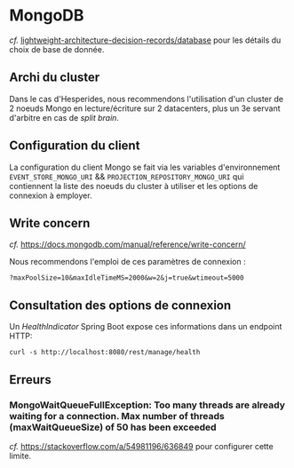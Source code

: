 # MongoDB

_cf._ [lightweight-architecture-decision-records/database](../lightweight-architecture-decision-records/database.md) pour les détails du choix de base de donnée.

## Archi du cluster

Dans le cas d'Hesperides, nous recommendons l'utilisation d'un cluster de 2 noeuds Mongo en lecture/écriture sur 2 datacenters, plus un 3e servant d'arbitre en cas de _split brain_.

## Configuration du client

La configuration du client Mongo se fait via les variables d'environnement `EVENT_STORE_MONGO_URI` && `PROJECTION_REPOSITORY_MONGO_URI`
qui contiennent la liste des noeuds du cluster à utiliser et les options de connexion à employer.

## Write concern

_cf._ <https://docs.mongodb.com/manual/reference/write-concern/>

Nous recommendons l'emploi de ces paramètres de connexion :

    ?maxPoolSize=10&maxIdleTimeMS=2000&w=2&j=true&wtimeout=5000

## Consultation des options de connexion

Un _HealthIndicator_ Spring Boot expose ces informations dans un endpoint HTTP:

    curl -s http://localhost:8080/rest/manage/health

## Erreurs

### MongoWaitQueueFullException: Too many threads are already waiting for a connection. Max number of threads (maxWaitQueueSize) of 50 has been exceeded

_cf._ https://stackoverflow.com/a/54981196/636849 pour configurer cette limite.
